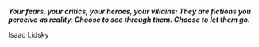 _**Your fears, your critics, your heroes, your villains: They are fictions you perceive as reality. Choose to see through them. Choose to let them go.**_

Isaac Lidsky